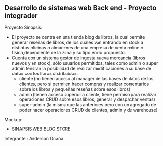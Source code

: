 ## Desarrollo de sistemas web Back end - Proyecto integrador

Proyecto Sinopsis:

-   El proyecto se centra en una tienda blog de libros, la cual permite generar reseñas de libros, de los cuales van entrando en stock a distintas oficinas o almacenes de una empresa de venta online o física,dependiente de la zona y su tipo envío propuesto.
-   Cuenta con un sistema gestor de ingesta nueva mercancia (libros nuevos y en stock), sólo usuarios permitidos, tales como admin o super admin tendran la posibilidad de realizar modificaciones a su base de datos con los libros distribuidos.
    -   cliente (no tienen acceso al manager de las bases de datos de los clientes, pero si permiten hacer compras y realizar comentarios sobre los libros y pequeñas reseñas sobre esos libros)
    -   admin (tienen acceso superior a cliente, tiene permiso para realizar operaciones CRUD sobre esos libros, generar y despachar ventas)
    -   super-admin (la misma que las anteriores pero con un agregado de poder hacer operaciones CRUD de clientes, admin y de warehouse)

Mockup:

-   [SINAPSIS WEB BLOG STORE](https://www.figma.com/file/ejHh0EJ4F0VVpPUFi598qV/SINAPSIS-STORE?node-id=0%3A1&t=wGkqEdioef3VQpAl-1)

Integrante : Anderson Ocaña
